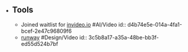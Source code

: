 - ## Tools
	- Joined waitlist for [invideo.io](https://invideo.io/ai/) #AI/Video
	  id:: d4b74e5e-014a-4fa1-bcef-2e47c96809f6
	- [runway](https://runwayml.com/) #Design/Video
	  id:: 3c5b8a17-a35a-48be-bb3f-ed55d524b7bf